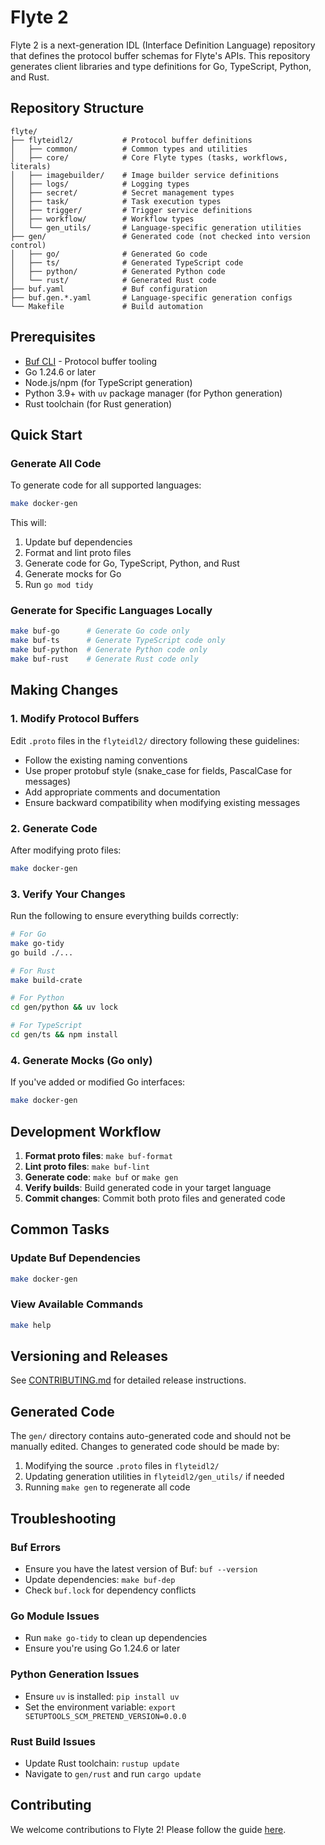 # Flyte 2

Flyte 2 is a next-generation IDL (Interface Definition Language) repository that defines the protocol buffer schemas for Flyte's APIs. This repository generates client libraries and type definitions for Go, TypeScript, Python, and Rust.

## Repository Structure

```
flyte/
├── flyteidl2/           # Protocol buffer definitions
│   ├── common/          # Common types and utilities
│   ├── core/            # Core Flyte types (tasks, workflows, literals)
│   ├── imagebuilder/    # Image builder service definitions
│   ├── logs/            # Logging types
│   ├── secret/          # Secret management types
│   ├── task/            # Task execution types
│   ├── trigger/         # Trigger service definitions
│   ├── workflow/        # Workflow types
│   └── gen_utils/       # Language-specific generation utilities
├── gen/                 # Generated code (not checked into version control)
│   ├── go/              # Generated Go code
│   ├── ts/              # Generated TypeScript code
│   ├── python/          # Generated Python code
│   └── rust/            # Generated Rust code
├── buf.yaml             # Buf configuration
├── buf.gen.*.yaml       # Language-specific generation configs
└── Makefile             # Build automation
```

## Prerequisites

- [Buf CLI](https://buf.build/docs/installation) - Protocol buffer tooling
- Go 1.24.6 or later
- Node.js/npm (for TypeScript generation)
- Python 3.9+ with `uv` package manager (for Python generation)
- Rust toolchain (for Rust generation)

## Quick Start

### Generate All Code

To generate code for all supported languages:

```bash
make docker-gen
```

This will:
1. Update buf dependencies
2. Format and lint proto files
3. Generate code for Go, TypeScript, Python, and Rust
4. Generate mocks for Go
5. Run `go mod tidy`

### Generate for Specific Languages Locally

```bash
make buf-go      # Generate Go code only
make buf-ts      # Generate TypeScript code only
make buf-python  # Generate Python code only
make buf-rust    # Generate Rust code only
```

## Making Changes

### 1. Modify Protocol Buffers

Edit `.proto` files in the `flyteidl2/` directory following these guidelines:
- Follow the existing naming conventions
- Use proper protobuf style (snake_case for fields, PascalCase for messages)
- Add appropriate comments and documentation
- Ensure backward compatibility when modifying existing messages

### 2. Generate Code

After modifying proto files:

```bash
make docker-gen
```

### 3. Verify Your Changes

Run the following to ensure everything builds correctly:

```bash
# For Go
make go-tidy
go build ./...

# For Rust
make build-crate

# For Python
cd gen/python && uv lock

# For TypeScript
cd gen/ts && npm install
```

### 4. Generate Mocks (Go only)

If you've added or modified Go interfaces:

```bash
make docker-gen
```

## Development Workflow

1. **Format proto files**: `make buf-format`
2. **Lint proto files**: `make buf-lint`
3. **Generate code**: `make buf` or `make gen`
4. **Verify builds**: Build generated code in your target language
5. **Commit changes**: Commit both proto files and generated code

## Common Tasks

### Update Buf Dependencies

```bash
make docker-gen
```

### View Available Commands

```bash
make help
```

## Versioning and Releases

See [CONTRIBUTING.md](CONTRIBUTING.md) for detailed release instructions.

## Generated Code

The `gen/` directory contains auto-generated code and should not be manually edited. Changes to generated code should be made by:
1. Modifying the source `.proto` files in `flyteidl2/`
2. Updating generation utilities in `flyteidl2/gen_utils/` if needed
3. Running `make gen` to regenerate all code

## Troubleshooting

### Buf Errors
- Ensure you have the latest version of Buf: `buf --version`
- Update dependencies: `make buf-dep`
- Check `buf.lock` for dependency conflicts

### Go Module Issues
- Run `make go-tidy` to clean up dependencies
- Ensure you're using Go 1.24.6 or later

### Python Generation Issues
- Ensure `uv` is installed: `pip install uv`
- Set the environment variable: `export SETUPTOOLS_SCM_PRETEND_VERSION=0.0.0`

### Rust Build Issues
- Update Rust toolchain: `rustup update`
- Navigate to `gen/rust` and run `cargo update`

## Contributing

We welcome contributions to Flyte 2! Please follow the guide [here](CONTRIBUTING.md).